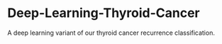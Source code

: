 # Deep-Learning-Thyroid-Cancer
A deep learning variant of our thyroid cancer recurrence classification.

